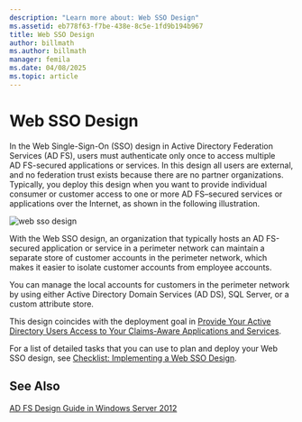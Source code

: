 ```yaml
---
description: "Learn more about: Web SSO Design"
ms.assetid: eb778f63-f7be-438e-8c5e-1fd9b194b967
title: Web SSO Design
author: billmath
ms.author: billmath
manager: femila
ms.date: 04/08/2025
ms.topic: article
---
```


# Web SSO Design

In the Web Single\-Sign\-On \(SSO\) design in Active Directory Federation Services \(AD FS\), users must authenticate only once to access multiple AD FS\-secured applications or services. In this design all users are external, and no federation trust exists because there are no partner organizations. Typically, you deploy this design when you want to provide individual consumer or customer access to one or more AD FS–secured services or applications over the Internet, as shown in the following illustration.

![web sso design](media/adfs2_WebSSODesign.gif)

With the Web SSO design, an organization that typically hosts an AD FS\-secured application or service in a perimeter network can maintain a separate store of customer accounts in the perimeter network, which makes it easier to isolate customer accounts from employee accounts.

You can manage the local accounts for customers in the perimeter network by using either Active Directory Domain Services \(AD DS\), SQL Server, or a custom attribute store.

This design coincides with the deployment goal in [Provide Your Active Directory Users Access to Your Claims-Aware Applications and Services](Provide-Your-Active-Directory-Users-Access-to-Your-Claims-Aware-Applications-and-Services.md).

For a list of detailed tasks that you can use to plan and deploy your Web SSO design, see [Checklist: Implementing a Web SSO Design](../../ad-fs/deployment/Checklist--Implementing-a-Web-SSO-Design.md).

## See Also
[AD FS Design Guide in Windows Server 2012](AD-FS-Design-Guide-in-Windows-Server-2012.md)
